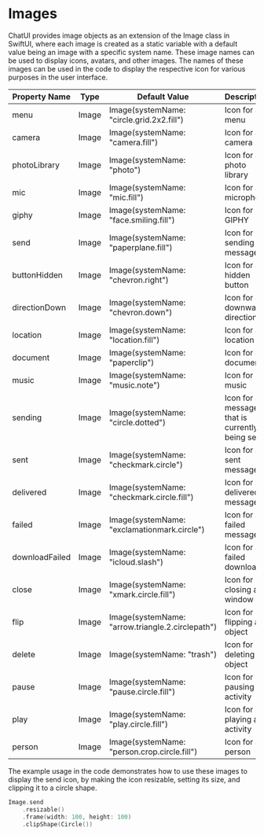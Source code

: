 #  Images

ChatUI provides image objects as an extension of the Image class in SwiftUI, where each image is created as a static variable with a default value being an image with a specific system name. These image names can be used to display icons, avatars, and other images. The names of these images can be used in the code to display the respective icon for various purposes in the user interface. 

| Property Name | Type | Default Value | Description |
| --- | --- | --- | --- |
| menu | Image | Image(systemName: "circle.grid.2x2.fill") | Icon for a menu |
| camera | Image | Image(systemName: "camera.fill") | Icon for a camera |
| photoLibrary | Image | Image(systemName: "photo") | Icon for a photo library |
| mic | Image | Image(systemName: "mic.fill") | Icon for a microphone |
| giphy | Image | Image(systemName: "face.smiling.fill") | Icon for GIPHY |
| send | Image | Image(systemName: "paperplane.fill") | Icon for sending a message |
| buttonHidden | Image | Image(systemName: "chevron.right") | Icon for a hidden button |
| directionDown | Image | Image(systemName: "chevron.down") | Icon for a downward direction |
| location | Image | Image(systemName: "location.fill") | Icon for a location |
| document | Image | Image(systemName: "paperclip") | Icon for a document |
| music | Image | Image(systemName: "music.note") | Icon for music |
| sending | Image | Image(systemName: "circle.dotted") | Icon for a message that is currently being sent |
| sent | Image | Image(systemName: "checkmark.circle") | Icon for a sent message |
| delivered | Image | Image(systemName: "checkmark.circle.fill") | Icon for a delivered message |
| failed | Image | Image(systemName: "exclamationmark.circle") | Icon for a failed message |
| downloadFailed | Image | Image(systemName: "icloud.slash") | Icon for a failed download |
| close | Image | Image(systemName: "xmark.circle.fill") | Icon for closing a window |
| flip | Image | Image(systemName: "arrow.triangle.2.circlepath") | Icon for flipping an object |
| delete | Image | Image(systemName: "trash") | Icon for deleting an object |
| pause | Image | Image(systemName: "pause.circle.fill") | Icon for pausing an activity |
| play | Image | Image(systemName: "play.circle.fill") | Icon for playing an activity |
| person | Image | Image(systemName: "person.crop.circle.fill") | Icon for a person |

The example usage in the code demonstrates how to use these images to display the send icon, by making the icon resizable, setting its size, and clipping it to a circle shape.

```swift
Image.send
    .resizable()
    .frame(width: 100, height: 100)
    .clipShape(Circle())
```
